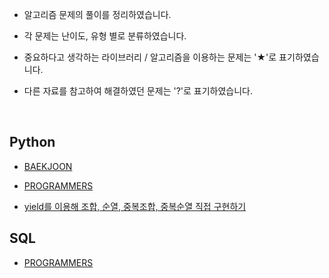 - 알고리즘 문제의 풀이를 정리하였습니다.

- 각 문제는 난이도, 유형 별로 분류하였습니다.

- 중요하다고 생각하는 라이브러리 / 알고리즘을 이용하는 문제는 '★'로 표기하였습니다.

- 다른 자료를 참고하여 해결하였던 문제는 '?'로 표기하였습니다.

<br>

## Python

- [BAEKJOON](https://trite-chicory-6c6.notion.site/BAEKJOON-78a96eb91f40472ba928811df682bda1)

- [PROGRAMMERS](https://trite-chicory-6c6.notion.site/PROGRAMMERS-3cff4e8728be4d22884807dfd0bafaec)

- [yield를 이용해 조합, 순열, 중복조합, 중복순열 직접 구현하기](https://trite-chicory-6c6.notion.site/yield-0930c8ca4166457b9730da4a8ea4750d)

## SQL

- [PROGRAMMERS](https://trite-chicory-6c6.notion.site/PROGRAMMERS-33820091b3ad4bb69808f74b6e69032c)
